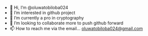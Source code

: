 - 👋 Hi, I’m @oluwatobiloba024
- 👀 I’m interested in github project 
- 🌱 I’m currently a pro in cryptography 
- 💞️ I’m looking to collaborate more to push github forward 
- 📫 How to reach me via the email... oluwatobiloba024@gmail.com 

<!---
oluwatobiloba024/oluwatobiloba024 is a ✨ special ✨ repository because its `README.md` (this file) appears on your GitHub profile.
You can click the Preview link to take a look at your changes.
--->
